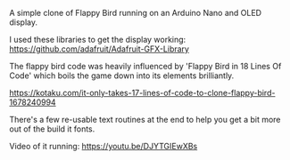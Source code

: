 A simple clone of Flappy Bird running on an Arduino Nano and OLED display.

I used these libraries to get the display working:
https://github.com/adafruit/Adafruit-GFX-Library

The flappy bird code was heavily influenced by 'Flappy Bird in 18 Lines Of Code' 
which boils the game down into its elements brilliantly.

https://kotaku.com/it-only-takes-17-lines-of-code-to-clone-flappy-bird-1678240994

There's a few re-usable text routines at the end to help you get a bit more out 
of the build it fonts.

Video of it running: https://youtu.be/DJYTGIEwXBs

